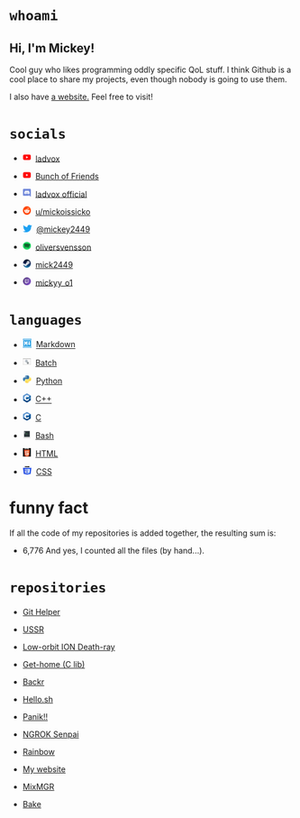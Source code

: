 # `whoami`

## Hi, I'm Mickey!

Cool guy who likes programming oddly specific QoL stuff. I think Github is a cool place to share my projects, even though nobody is going to use them.

I also have [a website.](https://mick.gdn) Feel free to visit!

# `socials`

* <img src="yt.png" alt="YouTube Logo" width="14.5" height="14.5">&nbsp;&nbsp;[ladvox](https://www.youtube.com/channel/UCRuBals0-y1L6EOfu5Xw5iw)

* <img src="yt.png" alt="YouTube Logo2" width="14.5" height="14.5">&nbsp;&nbsp;[Bunch of Friends](https://www.youtube.com/channel/UCRuBals0-y1L6EOfu5Xw5iw)

* <img src="dc.svg" alt="dc Logo" width="14.5" height="14.5">&nbsp;&nbsp;[ladvox official](https://discord.gg/Z8UVcEb65u)

* <img src="rdt.png" alt="Reddit logo" width="14.5" height="14.5">&nbsp;&nbsp;[u/mickoissicko](https://www.reddit.com/user/mickoissicko)

* <img src="3tt.png" alt="tt logo" width="16" height="13">&nbsp;&nbsp;[@mickey2449](https://twitter.com/mickey2449)

* <img src="spotify.png" alt="sp logo" width="14.5" height="14.5">&nbsp;&nbsp;[oliversvensson](https://open.spotify.com/user/31hktpmjuod3bxq7ixg7vat5tuci)

* <img src="steam.png" alt="sp logo" width="14.5" height="14.5">&nbsp;&nbsp;[mick2449](https://steamcommunity.com/id/mick2449/)

* <img src="ttv.png" alt="sp logo" width="14.5" height="14.5">&nbsp;&nbsp;[mickyy_o1](https://www.twitch.tv/mickyy_o1)

# `languages`

* <img src="markdown.png" alt="sp logo" width="15.5" height="15.3">&nbsp;&nbsp;[Markdown](https://en.wikipedia.org/wiki/Markdown)

* <img src="batch.png" alt="sp logo" width="14.5" height="15.34">&nbsp;&nbsp;[Batch](https://en.wikipedia.org/wiki/Batch_file)

* <img src="py.png" alt="sp logo" width="15.5" height="15.3">&nbsp;&nbsp;[Python](https://en.wikipedia.org/wiki/Python_(programming_language))

* <img src="cpp.png" alt="sp logo" width="14.5" height="15.3">&nbsp;&nbsp;[C++](https://en.wikipedia.org/wiki/C%2B%2B)

* <img src="c.png" alt="sp logo" width="14.5" height="15.34">&nbsp;&nbsp;[C](https://en.wikipedia.org/wiki/C_(programming_language))

* <img src="bash.png" alt="sp logo" width="14.5" height="15.34">&nbsp;&nbsp;[Bash](https://en.wikipedia.org/wiki/Bash_(Unix_shell)#Features)

* <img src="htm.png" alt="sp logo" width="14.5" height="14.5">&nbsp;&nbsp;[HTML](https://en.wikipedia.org/wiki/HTML)

* <img src="css.png" alt="sp logo" width="15.5" height="15.3">&nbsp;&nbsp;[CSS](https://en.wikipedia.org/wiki/CSS)

# funny fact
If all the code of my repositories is added together, the resulting sum is:
- 6,776
And yes, I counted all the files (by hand...).

# `repositories`

* [Git Helper](https://github.com/mickoissicko/githelper)

* [USSR](https://github.com/mickoissicko/ussr)

* [Low-orbit ION Death-ray](https://github.com/mickoissicko/killswitch)

* [Get-home (C lib)](https://github.com/mickoissicko/gethome)

* [Backr](https://github.com/mickoissicko/backr)

* [Hello.sh](https://github.com/mickoissicko/hello.sh)

* [Panik!!](https://github.com/mickoissicko/panik)

* [NGROK Senpai](https://github.com/mickoissicko/ngroksenpai)

* [Rainbow](https://github.com/mickoissicko/rainbow)

* [My website](https://github.com/mickoissicko/mickoissicko.github.io)

* [MixMGR](https://github.com/mickoissicko/mixmgr)

* [Bake](https://github.com/mickoissicko/bake)
